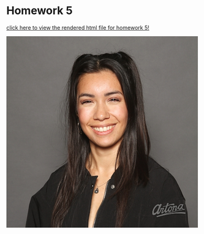 # Homework 5

[click here to view the rendered html file for homework 5!](https://stat545-ubc-hw-2019-20.github.io/stat545-hw-kristinawright/hw05/hw05-exercises.html)

![](SFU19-PB-3107.jpg)
